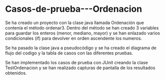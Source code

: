 # Casos-de-prueba---Ordenacion

Se ha creado un proyecto con la clase java llamada Ordenación que contenía el método ordenar3. Dentro del método se han creado 3 variables para guardar los enteros (menor, mediano, mayor) y se han enlazado varios condicionales (if) para devolver en orden ascendente los numeros.

Se ha pasado la clase java a pseudocódigo  y se ha creado el diagrama de flujo del codigo y la tabla de casos con las diferentes pruebas.

Se han implementado los casos de prueba con JUnit creando la clase TestOrdenacion y se han realizado capturas de pantalla de los resultados obtenidos.
